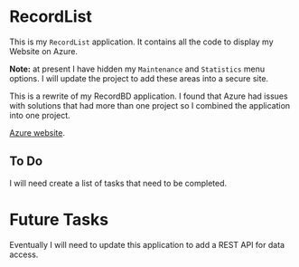 # RecordList

This is my ``RecordList`` application. It contains all the code to display my Website on Azure.

**Note:** at present I have hidden my ``Maintenance`` and ``Statistics`` menu options. I will update the project to add these areas into a secure site.

This is a rewrite of my RecordBD application. I found that Azure had issues with solutions that had more than one project so I combined the application into one project.

[Azure website](https://recordlist20220901113007.azurewebsites.net/).

## To Do

I will need create a list of tasks that need to be completed.

# Future Tasks

Eventually I will need to update this application to add a REST API for data access.
